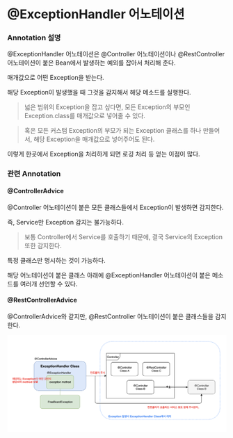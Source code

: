 # @ExceptionHandler 어노테이션

### Annotation 설명

@ExceptionHandler 어노테이션은 @Controller 어노테이션이나 @RestController 어노테이션이 붙은 Bean에서 발생하는 예외를 잡아서 처리해 준다.

매개값으로 어떤 Exception을 받는다.

해당 Exception이 발생했을 때 그것을 감지해서 해당 메소드를 실행한다.

> 넓은 범위의 Exception을 잡고 싶다면, 모든 Exception의 부모인 Exception.class를 매개값으로 넣어줄 수 있다.

> 혹은 모든 커스텀 Exception의 부모가 되는 Exception 클래스를 하나 만들어서, 해당 Exception을 매개값으로 넣어주어도 된다.

이렇게 한곳에서 Exception을 처리하게 되면 로깅 처리 등 얻는 이점이 많다.

### 관련 Annotation

#### @ControllerAdvice

@Controller 어노테이션이 붙은 모든 클래스들에서 Exception이 발생하면 감지한다.

즉, Service만 Exception 감지는 불가능하다.

> 보통 Controller에서 Service를 호출하기 때문에, 결국 Service의 Exception 또한 감지한다.

특정 클래스만 명시하는 것이 가능하다.

해당 어노테이션이 붙은 클래스 아래에 @ExceptionHandler 어노테이션이 붙은 메소드를 여러개 선언할 수 있다.

#### @RestControllerAdvice

@ControllerAdvice와 같지만, @RestController 어노테이션이 붙은 클래스들을 감지한다.

![exception](.\images\exception.png)